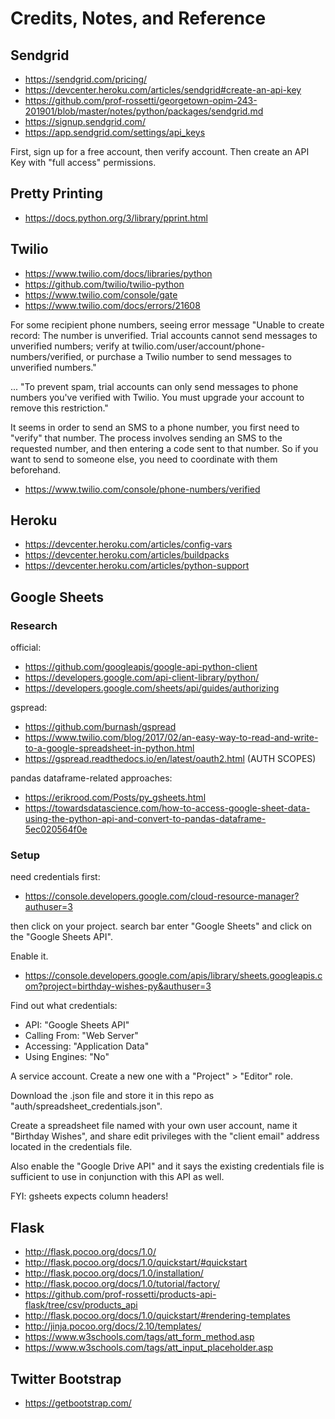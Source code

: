 # Credits, Notes, and Reference

## Sendgrid

  + https://sendgrid.com/pricing/
  + https://devcenter.heroku.com/articles/sendgrid#create-an-api-key
  + https://github.com/prof-rossetti/georgetown-opim-243-201901/blob/master/notes/python/packages/sendgrid.md
  + https://signup.sendgrid.com/
  + https://app.sendgrid.com/settings/api_keys

First, sign up for a free account, then verify account. Then create an API Key with "full access" permissions.

## Pretty Printing

  + https://docs.python.org/3/library/pprint.html

## Twilio

  + https://www.twilio.com/docs/libraries/python
  + https://github.com/twilio/twilio-python
  + https://www.twilio.com/console/gate
  + https://www.twilio.com/docs/errors/21608

For some recipient phone numbers, seeing error message "Unable to create record: The number  is unverified. Trial accounts cannot send messages to unverified numbers; verify  at twilio.com/user/account/phone-numbers/verified, or purchase a Twilio number to send messages to unverified numbers."

... "To prevent spam, trial accounts can only send messages to phone numbers you've verified with Twilio. You must upgrade your account to remove this restriction."

It seems in order to send an SMS to a phone number, you first need to "verify" that number. The process involves sending an SMS to the requested number, and then entering a code sent to that number. So if you want to send to someone else, you need to coordinate with them beforehand.

  + https://www.twilio.com/console/phone-numbers/verified

## Heroku

  + https://devcenter.heroku.com/articles/config-vars
  + https://devcenter.heroku.com/articles/buildpacks
  + https://devcenter.heroku.com/articles/python-support

## Google Sheets

### Research

official:

  + https://github.com/googleapis/google-api-python-client
  + https://developers.google.com/api-client-library/python/
  + https://developers.google.com/sheets/api/guides/authorizing

gspread:

  + https://github.com/burnash/gspread
  + https://www.twilio.com/blog/2017/02/an-easy-way-to-read-and-write-to-a-google-spreadsheet-in-python.html
  + https://gspread.readthedocs.io/en/latest/oauth2.html (AUTH SCOPES)

pandas dataframe-related approaches:

  + https://erikrood.com/Posts/py_gsheets.html
  + https://towardsdatascience.com/how-to-access-google-sheet-data-using-the-python-api-and-convert-to-pandas-dataframe-5ec020564f0e

### Setup

need credentials first:

  + https://console.developers.google.com/cloud-resource-manager?authuser=3

then click on your project. search bar enter "Google Sheets" and click on the "Google Sheets API".

Enable it.

  + https://console.developers.google.com/apis/library/sheets.googleapis.com?project=birthday-wishes-py&authuser=3

Find out what credentials:

  + API: "Google Sheets API"
  + Calling From: "Web Server"
  + Accessing: "Application Data"
  + Using Engines: "No"

A service account. Create a new one with a "Project" > "Editor" role.

Download the .json file and store it in this repo as "auth/spreadsheet_credentials.json".

Create a spreadsheet file named with your own user account, name it "Birthday Wishes", and share edit privileges with the "client email" address located in the credentials file.

Also enable the "Google Drive API" and it says the existing credentials file is sufficient to use in conjunction with this API as well.


FYI: gsheets expects column headers!

## Flask

  + http://flask.pocoo.org/docs/1.0/
  + http://flask.pocoo.org/docs/1.0/quickstart/#quickstart
  + http://flask.pocoo.org/docs/1.0/installation/
  + http://flask.pocoo.org/docs/1.0/tutorial/factory/
  + https://github.com/prof-rossetti/products-api-flask/tree/csv/products_api
  + http://flask.pocoo.org/docs/1.0/quickstart/#rendering-templates
  + http://jinja.pocoo.org/docs/2.10/templates/
  + https://www.w3schools.com/tags/att_form_method.asp
  + https://www.w3schools.com/tags/att_input_placeholder.asp

## Twitter Bootstrap

  + https://getbootstrap.com/
